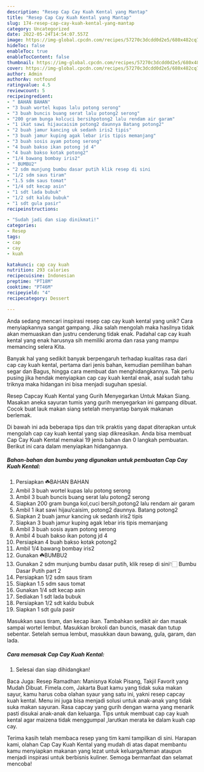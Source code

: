 ```yaml
---
description: "Resep Cap Cay Kuah Kental yang Mantap"
title: "Resep Cap Cay Kuah Kental yang Mantap"
slug: 174-resep-cap-cay-kuah-kental-yang-mantap
category: Uncategorized
date: 2022-05-24T14:54:07.557Z
image: https://img-global.cpcdn.com/recipes/57270c3dcdd0d2e5/680x482cq70/cap-cay-kuah-kental-foto-resep-utama.jpg
hideToc: false
enableToc: true
enableTocContent: false
thumbnail: https://img-global.cpcdn.com/recipes/57270c3dcdd0d2e5/680x482cq70/cap-cay-kuah-kental-foto-resep-utama.jpg
cover: https://img-global.cpcdn.com/recipes/57270c3dcdd0d2e5/680x482cq70/cap-cay-kuah-kental-foto-resep-utama.jpg
author: Admin
authorAv: notfound
ratingvalue: 4.5
reviewcount: 5
recipeingredient:
- " BAHAN BAHAN"
- "3 buah wortel kupas lalu potong serong"
- "3 buah buncis buang serat lalu potong2 serong"
- "200 gram bunga kolcuci bersihpotong2 lalu rendam air garam"
- "1 ikat sawi hijaucaisim potong2 daunnya Batang potong2"
- "2 buah jamur kancing uk sedanh iris2 tipis"
- "3 buah jamur kuping agak lebar iris tipis memanjang"
- "3 buah sosis ayam potong serong"
- "4 buah bakso ikan potong jd 4"
- "4 buah bakso kotak potong2"
- "1/4 bawang bombay iris2"
- " BUMBU2"
- "2 sdm munjung bumbu dasar putih klik resep di sini                      Bumbu Dasar Putih part 2"
- "1/2 sdm saus tiram"
- "1.5 sdm saus tomat"
- "1/4 sdt kecap asin"
- "1 sdt lada bubuk"
- "1/2 sdt kaldu bubuk"
- "1 sdt gula pasir"
recipeinstructions:

- "Sudah jadi dan siap dinikmati!"
categories:
- Resep
tags:
- cap
- cay
- kuah

katakunci: cap cay kuah 
nutrition: 293 calories
recipecuisine: Indonesian
preptime: "PT18M"
cooktime: "PT46M"
recipeyield: "4"
recipecategory: Dessert

---
```





Anda sedang mencari inspirasi resep cap cay kuah kental yang unik? Cara menyiapkannya sangat gampang. Jika salah mengolah maka hasilnya tidak akan memuaskan dan justru cenderung tidak enak. Padahal cap cay kuah kental yang enak harusnya sih memiliki aroma dan rasa yang mampu memancing selera Kita.





Banyak hal yang sedikit banyak berpengaruh terhadap kualitas rasa dari cap cay kuah kental, pertama dari jenis bahan, kemudian pemilihan bahan segar dan Bagus, hingga cara membuat dan menghidangkannya. Tak perlu pusing jika hendak menyiapkan cap cay kuah kental enak,      asal sudah tahu triknya maka hidangan ini bisa menjadi suguhan spesial.














Resep Capcay Kuah Kental yang Gurih Menyegarkan Untuk Makan Siang. Masakan aneka sayuran tumis yang gurih menyegarkan ini gampang dibuat. Cocok buat lauk makan siang setelah menyantap banyak makanan berlemak.






Di bawah ini ada beberapa tips dan trik praktis yang dapat diterapkan untuk mengolah cap cay kuah kental yang siap dikreasikan. Anda bisa membuat Cap Cay Kuah Kental memakai 19 jenis bahan dan 0 langkah pembuatan. Berikut ini cara dalam menyiapkan hidangannya.

<!--inarticleads1-->

##### Bahan-bahan dan bumbu yang digunakan untuk pembuatan Cap Cay Kuah Kental:

1. Persiapkan  ☘️BAHAN BAHAN
1. Ambil 3 buah wortel kupas lalu potong serong
1. Ambil 3 buah buncis buang serat lalu potong2 serong
1. Siapkan 200 gram bunga kol,cuci bersih,potong2 lalu rendam air garam
1. Ambil 1 ikat sawi hijau/caisim, potong2 daunnya. Batang potong2
1. Siapkan 2 buah jamur kancing uk sedanh iris2 tipis
1. Siapkan 3 buah jamur kuping agak lebar iris tipis memanjang
1. Ambil 3 buah sosis ayam potong serong
1. Ambil 4 buah bakso ikan potong jd 4
1. Persiapkan 4 buah bakso kotak potong2
1. Ambil 1/4 bawang bombay iris2
1. Gunakan  ☘️BUMBU2
1. Gunakan 2 sdm munjung bumbu dasar putih, klik resep di sini👇🏻                      Bumbu Dasar Putih part 2
1. Persiapkan 1/2 sdm saus tiram
1. Siapkan 1.5 sdm saus tomat
1. Gunakan 1/4 sdt kecap asin
1. Sediakan 1 sdt lada bubuk
1. Persiapkan 1/2 sdt kaldu bubuk
1. Siapkan 1 sdt gula pasir


Masukkan saus tiram, dan kecap ikan. Tambahkan sedikit air dan masak sampai wortel lembut. Masukkan brokoli dan buncis, masak dan tutup sebentar. Setelah semua lembut, masukkan daun bawang, gula, garam, dan lada. 

<!--inarticleads2-->

##### Cara memasak Cap Cay Kuah Kental:


1. Selesai dan siap dihidangkan!

Baca Juga: Resep Ramadhan: Manisnya Kolak Pisang, Takjil Favorit yang Mudah Dibuat. Fimela.com, Jakarta Buat kamu yang tidak suka makan sayur, kamu harus coba olahan syaur yang satu ini, yakni resep capcay kuah kental. Menu ini juga bisa menjadi solusi untuk anak-anak yang tidak suka makan sayuran. Rasa capcay yang gurih dengan warna yang menarik pasti disukai anak-anak dan keluarga. Tips untuk membuat cap cay kuah kental agar maizena tidak menggumpal ,larutkan merata ke dalam kuah cap cay. 

Terima kasih telah membaca resep yang tim kami tampilkan di sini. Harapan kami, olahan Cap Cay Kuah Kental yang mudah di atas dapat membantu kamu menyiapkan makanan yang lezat untuk keluarga/teman ataupun menjadi inspirasi untuk berbisnis kuliner. Semoga bermanfaat dan selamat mencoba!
